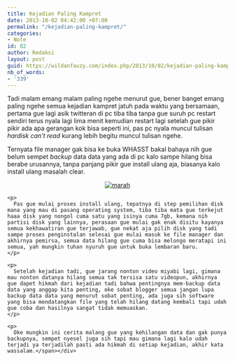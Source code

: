 ```yaml
---
title: Kejadian Paling Kampret
date: 2013-10-02 04:42:00 +07:00
permalink: "/kejadian-paling-kampret/"
categories:
- Note
id: 82
author: Redaksi
layout: post
guid: https://wildanfauzy.com/index.php/2013/10/02/kejadian-paling-kampret/
nb_of_words:
- '339'
---
```


<div dir="ltr" style="text-align:left;">
  <span lang="IN">Tadi malam emang malam paling ngehe menurut gue, bener banget emang paling ngehe semua kejadian kampret jatuh pada waktu yang bersamaan, pertama gue lagi asik twitteran di pc tiba tiba tanpa gue suruh pc restart sendiri terus nyala lagi lima menit kemudian restart lagi setelah gue pikir pikir ada apa gerangan kok bisa seperti ini, pas pc nyala muncul tulisan <em>hardisk can&#8217;t read</em> kurang lebih begitu muncul tulisan ngehe.</p> 
  
  <p>
    Ternyata file manager gak bisa ke buka WHASST bakal bahaya nih gue belum sempet<em> backup</em> data data yang ada di pc kalo sampe hilang bisa berabe urusannya, tanpa panjang pikir gue install ulang aja, biasanya kalo install ulang masalah clear.
  </p>
  
  <p>
    </span>
  </p>
  
  <div style="clear:both;text-align:center;">
    <span lang="IN"><a href="https://wildanposts.files.wordpress.com/2013/10/7a479-marah.jpg?w=768" style="margin-left:1em;margin-right:1em;"><img alt="marah" border="0" src="https://wildanposts.files.wordpress.com/2013/10/7a479-marah.jpg?w=768" title="marah " data-recalc-dims="1" /></a></span>
  </div>
  
  <p>
    <span lang="IN"></p> 
    
    <p>
      Pas gue mulai proses install ulang, tepatnya di step pemilihan disk mana yang mau di pasang operating system, tiba tiba mata gue terkejut haaa disk yang nongol cuma satu yang isinya cuma 7gb, kemana nih partisi disk yang lainnya, perasaan gue mulai gak enak disitu kayanya semua kekhawatiran gue terjawab, gue nekat aja pilih disk yang tadi sampe proses penginstalan selesai gue mulai masuk ke file manager dan akhirnya pemirsa, semua data hilang gue cuma bisa melongo meratapi ini semua, yah mungkin tuhan nyuruh gue untuk buka lembaran baru.
    </p>
    
    <p>
      Setelah kejadian tadi, gue jarang nonton video miyabi lagi, gimana mau nonton datanya hilang semua tak tersisa satu videopun, akhirnya gue dapet hikmah dari kejadian tadi bahwa pentingnya mem-backup data data yang anggap kita penting, oke sobat blogger semua jangan lupa backup data data yang menurut sobat penting, ada juga sih software yang bisa mendatangkan file yang telah hilang datang kembali tapi udah gue coba dan hasilnya sangat tidak memuaskan.
    </p>
    
    <p>
      Oke mungkin ini cerita malang gue yang kehilangan data dan gak punya backupnya, sempet nyesel juga sih tapi mau gimana lagi kalo udah terjadi ya terjadilah pasti ada hikmah di setiap kejadian, akhir kata wassalam.</span></div>